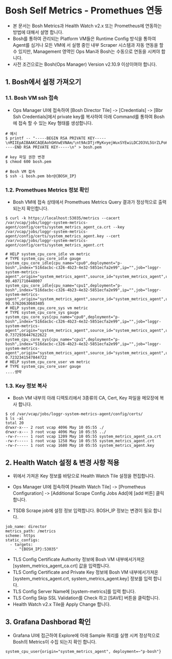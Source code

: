 # Bosh Self Metrics - Promethues 연동

- 본 문서는 Bosh Metrics과 Health Watch v2.x 또는 Prometheus에 연동하는 방법에 대해서 설명 합니다.
- Bosh를 통하여 관리되는 Platform VM들은 Runtime Config 방식을 통하여 Agent를 심거나 모든 VM에 서 실행 중인 내부 Scraper 시스템과 자동 연동을 할 수 있지만, Management 영역인 Ops Man과 Bosh는 수동으로 연동을 시켜야 합니다.
- 사전 조건으로는 Bosh(Ops Manager) Version v2.10.9 이상이여야 합니다.

## 1. Bosh에서 설정 가져오기

### 1.1. Bosh VM ssh 접속
- Ops Manager UI에 접속하여 [Bosh Director Tile] -> [Credentials] -> [Bbr Ssh Credentials]에서 private key를 복사하여 아래 Command를 통하여 Bosh에 접속 할 수 있는 Key 형태를 생성합니다.
 
```
# 예시
$ printf -- "-----BEGIN RSA PRIVATE KEY-----\nMIIEpAIBAAKCAQEAohGHVwEVNAm/\nt9AcDTjrMyKvyejWuxSYEwiLDC2O3VL5UrZLPoHtdLK2qJYExXiNBw==\n-----END RSA PRIVATE KEY-----\n" > bosh.pem

# key 파일 권한 변경
$ chmod 600 bosh.pem

# Bosh VM 접속
$ ssh -i bosh.pem bbr@{BOSH_IP}
```

### 1.2. Promethues Metrics 정보 확인
- Bosh VM에 접속 상태에서 Promethues Metrics Query 결과가 정상적으로 출력 되는지 확인합니다.

```
$ curl -k https://localhost:53035/metrics --cacert /var/vcap/jobs/loggr-system-metrics-agent/config/certs/system_metrics_agent_ca.crt --key /var/vcap/jobs/loggr-system-metrics-agent/config/certs/system_metrics_agent.key --cert /var/vcap/jobs/loggr-system-metrics-agent/config/certs/system_metrics_agent.crt

# HELP system_cpu_core_idle vm metric
# TYPE system_cpu_core_idle gauge
system_cpu_core_idle{cpu_name="cpu0",deployment="p-bosh",index="516dacbc-c326-4b23-4e32-5851ecfa2e99",ip="",job="loggr-system-metrics-agent",origin="system_metrics_agent",source_id="system_metrics_agent",unit="Percent"} 90.4071710448007
system_cpu_core_idle{cpu_name="cpu1",deployment="p-bosh",index="516dacbc-c326-4b23-4e32-5851ecfa2e99",ip="",job="loggr-system-metrics-agent",origin="system_metrics_agent",source_id="system_metrics_agent",unit="Percent"} 90.57620630603405
# HELP system_cpu_core_sys vm metric
# TYPE system_cpu_core_sys gauge
system_cpu_core_sys{cpu_name="cpu0",deployment="p-bosh",index="516dacbc-c326-4b23-4e32-5851ecfa2e99",ip="",job="loggr-system-metrics-agent",origin="system_metrics_agent",source_id="system_metrics_agent",unit="Percent"} 0.7372936447622622
system_cpu_core_sys{cpu_name="cpu1",deployment="p-bosh",index="516dacbc-c326-4b23-4e32-5851ecfa2e99",ip="",job="loggr-system-metrics-agent",origin="system_metrics_agent",source_id="system_metrics_agent",unit="Percent"} 0.7232341547844722
# HELP system_cpu_core_user vm metric
# TYPE system_cpu_core_user gauge
....생략
```

### 1.3. Key 정보 복사
- Bosh VM 내부의 아래 디렉토리에서 3종류의 CA, Cert, Key 파일을 메모장에 복사 합니다.

```
$ cd /var/vcap/jobs/loggr-system-metrics-agent/config/certs/
$ ls -al
total 20
drwxr-x--- 2 root vcap 4096 May 10 05:55 ./
drwxr-x--- 3 root vcap 4096 May 10 05:55 ../
-rw-r----- 1 root vcap 1209 May 10 05:55 system_metrics_agent_ca.crt
-rw-r----- 1 root vcap 1258 May 10 05:55 system_metrics_agent.crt
-rw-r----- 1 root vcap 1680 May 10 05:55 system_metrics_agent.key

``` 

## 2. Health Watch 설정 & 변경 사항 적용
- 위에서 가져온 Key 정보를 바탕으로 Health Watch Tile 설정을 편집합니다.
- Ops Manager UI에 접속하여 [Health Watch Tile] -> [Prometheus Configuration] -> [Additional Scrape Config Jobs Add]에 [add 버튼] 클릭 합니다.

- TSDB Scrape job에 설정 정보 입력합니다. BOSH_IP 정보는 변경이 필요 합니다.

```
job_name: director
metrics_path: /metrics
scheme: https
static_configs:
  - targets:
    - "{BOSH_IP}:53035"
```

- TLS Config Certificate Authority 정보에 Bosh VM 내부에서가져온 [system_metrics_agent_ca.crt] 값을 입력합니다.
- TLS Config Certificate and Private Key 정보에 Bosh VM 내부에서가져온 [system_metrics_agent.crt, system_metrics_agent.key] 정보를 입력 합니다.
- TLS Config Server Name에 [system-metrics]를 입력 합니다.
- TLS Config Skip SSL Validation를 Check 하고 [SAVE] 버튼을 클릭합니다.
- Health Watch v2.x Tile을 Apply Change 합니다.

## 3. Grafana Dashborad 확인

- Grafana UI에 접근하여 Explore에 아래 Sample 쿼리를 실행 시켜 정상적으로 Bosh의 Metrics이 수집 되는지 확인 합니다.

```
system_cpu_user{origin="system_metrics_agent", deployment=~"p-bosh"} 
```



